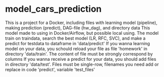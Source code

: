 # model_cars_prediction
This is a project for a Docker, including files with learning model (pipeline), making prediction (predict), DAG-file (hw_dag), and directory data
This model made to using in Docker/Airflow, but possible local using. The model train on traindata, search the best model (LR, RFC, SVC), and make a predict for testdata to dataframe in 'data/predict'
If you wanna learning model on your data, you schould reload your file as file 'homework' in directory 'data/train'. The content of file must be strongly correspond by columns
If you wanna receive a predict for your data, you should add files in directory 'data/test'. Files must be single-row, filenames you need add or replace in code 'predict', variable 'test_files'
